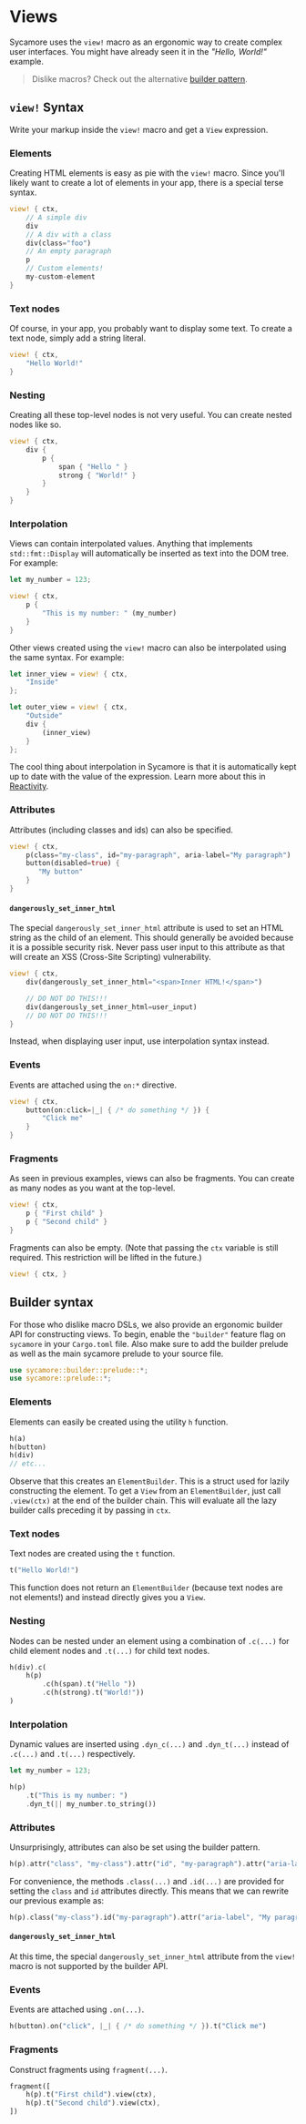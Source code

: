 # Views

Sycamore uses the `view!` macro as an ergonomic way to create complex user interfaces. You might
have already seen it in the _"Hello, World!"_ example.

> Dislike macros? Check out the alternative [builder pattern](#builder-syntax).

## `view!` Syntax

Write your markup inside the `view!` macro and get a `View` expression.

### Elements

Creating HTML elements is easy as pie with the `view!` macro. Since you'll likely want to create a
lot of elements in your app, there is a special terse syntax.

```rust
view! { ctx,
    // A simple div
    div
    // A div with a class
    div(class="foo")
    // An empty paragraph
    p
    // Custom elements!
    my-custom-element
}
```

### Text nodes

Of course, in your app, you probably want to display some text. To create a text node, simply add a
string literal.

```rust
view! { ctx,
    "Hello World!"
}
```

### Nesting

Creating all these top-level nodes is not very useful. You can create nested nodes like so.

```rust
view! { ctx,
    div {
        p {
            span { "Hello " }
            strong { "World!" }
        }
    }
}
```

### Interpolation

Views can contain interpolated values. Anything that implements `std::fmt::Display` will
automatically be inserted as text into the DOM tree. For example:

```rust
let my_number = 123;

view! { ctx,
    p {
        "This is my number: " (my_number)
    }
}
```

Other views created using the `view!` macro can also be interpolated using the same syntax. For
example:

```rust
let inner_view = view! { ctx,
    "Inside"
};

let outer_view = view! { ctx,
    "Outside"
    div {
        (inner_view)
    }
};
```

The cool thing about interpolation in Sycamore is that it is automatically kept up to date with the
value of the expression. Learn more about this in [Reactivity](./reactivity).

### Attributes

Attributes (including classes and ids) can also be specified.

```rust
view! { ctx,
    p(class="my-class", id="my-paragraph", aria-label="My paragraph")
    button(disabled=true) {
       "My button"
    }
}
```

#### `dangerously_set_inner_html`

The special `dangerously_set_inner_html` attribute is used to set an HTML string as the child of an
element. This should generally be avoided because it is a possible security risk. Never pass user
input to this attribute as that will create an XSS (Cross-Site Scripting) vulnerability.

```rust
view! { ctx,
    div(dangerously_set_inner_html="<span>Inner HTML!</span>")

    // DO NOT DO THIS!!!
    div(dangerously_set_inner_html=user_input)
    // DO NOT DO THIS!!!
}
```

Instead, when displaying user input, use interpolation syntax instead.

### Events

Events are attached using the `on:*` directive.

```rust
view! { ctx,
    button(on:click=|_| { /* do something */ }) {
        "Click me"
    }
}
```

### Fragments

As seen in previous examples, views can also be fragments. You can create as many nodes as you want
at the top-level.

```rust
view! { ctx,
    p { "First child" }
    p { "Second child" }
}
```

Fragments can also be empty. (Note that passing the `ctx` variable is still required. This
restriction will be lifted in the future.)

```rust
view! { ctx, }
```

## Builder syntax

For those who dislike macro DSLs, we also provide an ergonomic builder API for constructing views.
To begin, enable the `"builder"` feature flag on `sycamore` in your `Cargo.toml` file. Also make
sure to add the builder prelude as well as the main sycamore prelude to your source file.

```rust
use sycamore::builder::prelude::*;
use sycamore::prelude::*;
```

### Elements

Elements can easily be created using the utility `h` function.

```rust
h(a)
h(button)
h(div)
// etc...
```

Observe that this creates an `ElementBuilder`. This is a struct used for lazily constructing the
element. To get a `View` from an `ElementBuilder`, just call `.view(ctx)` at the end of the builder
chain. This will evaluate all the lazy builder calls preceding it by passing in `ctx`.

### Text nodes

Text nodes are created using the `t` function.

```rust
t("Hello World!")
```

This function does not return an `ElementBuilder` (because text nodes are not elements!) and instead
directly gives you a `View`.

### Nesting

Nodes can be nested under an element using a combination of `.c(...)` for child element nodes and
`.t(...)` for child text nodes.

```rust
h(div).c(
    h(p)
        .c(h(span).t("Hello "))
        .c(h(strong).t("World!"))
)
```

### Interpolation

Dynamic values are inserted using `.dyn_c(...)` and `.dyn_t(...)` instead of `.c(...)` and `.t(...)`
respectively.

```rust
let my_number = 123;

h(p)
    .t("This is my number: ")
    .dyn_t(|| my_number.to_string())
```

### Attributes

Unsurprisingly, attributes can also be set using the builder pattern.

```rust
h(p).attr("class", "my-class").attr("id", "my-paragraph").attr("aria-label", "My paragraph")
```

For convenience, the methods `.class(...)` and `.id(...)` are provided for setting the `class` and
`id` attributes directly. This means that we can rewrite our previous example as:

```rust
h(p).class("my-class").id("my-paragraph").attr("aria-label", "My paragraph")
```

#### `dangerously_set_inner_html`

At this time, the special `dangerously_set_inner_html` attribute from the `view!` macro is not
supported by the builder API.

### Events

Events are attached using `.on(...)`.

```rust
h(button).on("click", |_| { /* do something */ }).t("Click me")
```

### Fragments

Construct fragments using `fragment(...)`.

```rust
fragment([
    h(p).t("First child").view(ctx),
    h(p).t("Second child").view(ctx),
])
```
